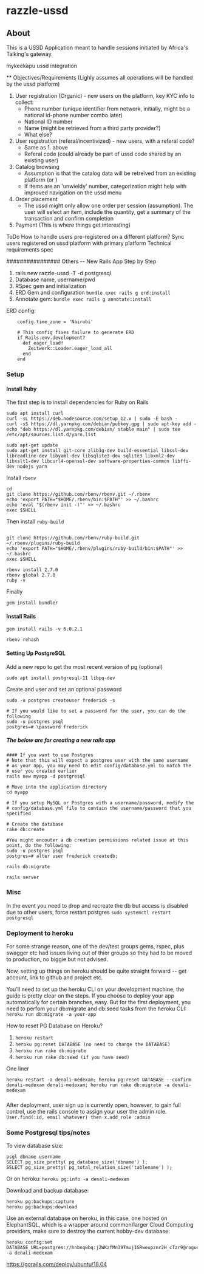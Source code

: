 # razzle-ussd

## About

This is a USSD Application meant to handle sessions initiated by Africa's Talking's gateway.

mykeekapu ussd integration

** Objectives/Requirements (Lighly assumes all operations will be handled by the ussd platform)

1. User registration (Organic)  - new users on the platform, key KYC info to collect:
	- Phone number (unique identifier from network, initially, might be a national id-phone number combo later)
	- National ID number
	- Name (might be retrieved from a third party provider?)
	- What else?
2. User registration (referal/incentivized) - new users, with a referal code?
	- Same as 1. above
	- Referal code (could already be part of ussd code shared by an existing user)
3. Catalog browsing
	- Assumption is that the catalog data will be retreived from an existing platform (or )
	- If items are an 'unwieldy' number, categorization might help with improved navigation on the ussd menu
4. Order placement
	- The ussd might only allow one order per session (assumption). The user will select an item, include the quantity, get a summary of the transaction and confirm completion
5. Payment
	(This is where things get interesting)

ToDo 
How to handle users pre-registered on a different platform?
Sync users registered on ussd platform with primary platform
Technical requirements spec


################ Others -- New Rails App Step by Step
1. rails new razzle-ussd -T -d postgresql
2. Database name, username/pwd
3. RSpec gem and initialization
4. ERD Gem and configuration `bundle exec rails g erd:install`
5. Annotate gem: `bundle exec rails g annotate:install`

ERD config:
```
    config.time_zone = 'Nairobi'

    # This config fixes failure to generate ERD
    if Rails.env.development?
      def eager_load!
        Zeitwerk::Loader.eager_load_all
      end
    end
```

### Setup

#### Install Ruby

The first step is to install dependencies for Ruby on Rails

```
sudo apt install curl
curl -sL https://deb.nodesource.com/setup_12.x | sudo -E bash -
curl -sS https://dl.yarnpkg.com/debian/pubkey.gpg | sudo apt-key add -
echo "deb https://dl.yarnpkg.com/debian/ stable main" | sudo tee /etc/apt/sources.list.d/yarn.list

sudo apt-get update
sudo apt-get install git-core zlib1g-dev build-essential libssl-dev libreadline-dev libyaml-dev libsqlite3-dev sqlite3 libxml2-dev libxslt1-dev libcurl4-openssl-dev software-properties-common libffi-dev nodejs yarn
```
Install `rbenv`

```
cd
git clone https://github.com/rbenv/rbenv.git ~/.rbenv
echo 'export PATH="$HOME/.rbenv/bin:$PATH"' >> ~/.bashrc
echo 'eval "$(rbenv init -)"' >> ~/.bashrc
exec $SHELL
```
Then install `ruby-build`

```

git clone https://github.com/rbenv/ruby-build.git ~/.rbenv/plugins/ruby-build
echo 'export PATH="$HOME/.rbenv/plugins/ruby-build/bin:$PATH"' >> ~/.bashrc
exec $SHELL

rbenv install 2.7.0
rbenv global 2.7.0
ruby -v
```

Finally

```
gem install bundler
```

#### Install Rails

```
gem install rails -v 6.0.2.1

rbenv rehash
```

#### Setting Up PostgreSQL

Add a new repo to get the most recent version of pg (optional)

```
sudo apt install postgresql-11 libpq-dev
```
Create and user and set an optional password

```
sudo -u postgres createuser frederick -s

# If you would like to set a password for the user, you can do the following
sudo -u postgres psql
postgres=# \password frederick

```

##### The below are for creating a new rails app

```
#### If you want to use Postgres
# Note that this will expect a postgres user with the same username
# as your app, you may need to edit config/database.yml to match the
# user you created earlier
rails new myapp -d postgresql

# Move into the application directory
cd myapp

# If you setup MySQL or Postgres with a username/password, modify the
# config/database.yml file to contain the username/password that you specified

# Create the database
rake db:create

#You might encouter a db creation permissions related issue at this point, do the following:
sudo -u postgres psql
postgres=# alter user frederick createdb;

rails db:migrate

rails server
```

### Misc

In the event you need to drop and recreate the db but access is disabled due to other users, force restart postgres `sudo systemctl restart postgresql`

### Deployment to heroku

For some strange reason, one of the dev/test groups gems, rspec, plus swagger etc had issues living out of thier groups so they had to be moved to production, no biggie but not advised.

Now, setting up things on heroku should be quite straight forward -- get account, link to github and project etc.

You'll need to set up the heroku CLI on your development machine, the guide is pretty clear on the steps. If you choose to deploy your app automatically for certain branches, easy. But for the first deployment, you need to perfom your db:migrate and db:seed tasks from the heroku CLI: `heroku run db:migrate -a your-app`

How to reset PG Database on Heroku?

1. `heroku restart`
2. `heroku pg:reset DATABASE (no need to change the DATABASE)`
3. `heroku run rake db:migrate`
4. `heroku run rake db:seed (if you have seed)`

One liner

`heroku restart -a denali-medexam; heroku pg:reset DATABASE --confirm denali-medexam denali-medexam; heroku run rake db:migrate -a denali-medexam`

###

After deployment, user sign up is currently open, however, to gain full control, use the rails console to assign your user the admin role. `User.find(:id, email whatever) then x.add_role :admin`

### 

### Some Postgresql tips/notes
To view database size:
```
psql dbname username
SELECT pg_size_pretty( pg_database_size('dbname') );
SELECT pg_size_pretty( pg_total_relation_size('tablename') );
```
Or on heroku: `heroku pg:info -a denali-medexam`

Download and backup database:
```
heroku pg:backups:capture
heroku pg:backups:download
```
Use an external database on heroku, in this case, one hosted on ElephantSQL, which is a wrapper around common/larger Cloud Computing providers, make sure to destroy the current hobby-dev database:
```
heroku config:set DATABASE_URL=postgres://hnbnqwbq:j2WKzfMn39TmujIGRweupznr2H_cTzr9@rogue.db.elephantsql.com:5432/hnbnqwbq -a denali-medexam
```
https://gorails.com/deploy/ubuntu/18.04
